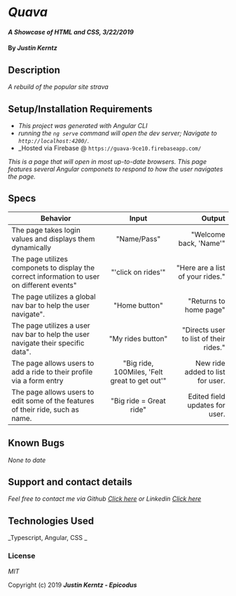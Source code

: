 # _Quava_

#### _A Showcase of HTML and CSS, 3/22/2019_

#### By _**Justin Kerntz**_

## Description

_A rebuild of the popular site strava_

## Setup/Installation Requirements

* _This project was generated with Angular CLI_
* _running the `ng serve` command will open the dev server; Navigate to `http://localhost:4200/`._
* _Hosted via Firebase @ `https://guava-9ce10.firebaseapp.com/`


_This is a page that will open in most up-to-date browsers. This page features several Angular componets to respond to how the user navigates the page._

## Specs

| Behavior | Input | Output |
| ------------- |:-------------:| -----:|
| The page takes login values and displays them dynamically | "Name/Pass" | "Welcome back, 'Name'" |
| The page utilizes componets to display the correct information to user on different events" | "'click on rides'" | "Here are a list of your rides." |
| The page utilizes a global nav bar to help the user navigate". | "Home button" | "Returns to home page" |
| The page utilizes a user nav bar to help the user navigate their specific data". | "My rides button" | "Directs user to list of their rides." |
| The page allows users to add a ride to their profile via a form entry | "Big ride, 100Miles, 'Felt great to get out'" | New ride added to list for user. |
| The page allows users to edit some of the features of their ride, such as name. | "Big ride = Great ride" | Edited field updates for user. |

## Known Bugs

_None to date_

## Support and contact details

_Feel free to contact me via Github [Click here](https://github.com/kerj) or Linkedin [Click here](https://www.linkedin.com/in/kerntzj)_

## Technologies Used

_Typescript, Angular, CSS _

### License

*MIT*

Copyright (c) 2019 **_Justin Kerntz - Epicodus_**

